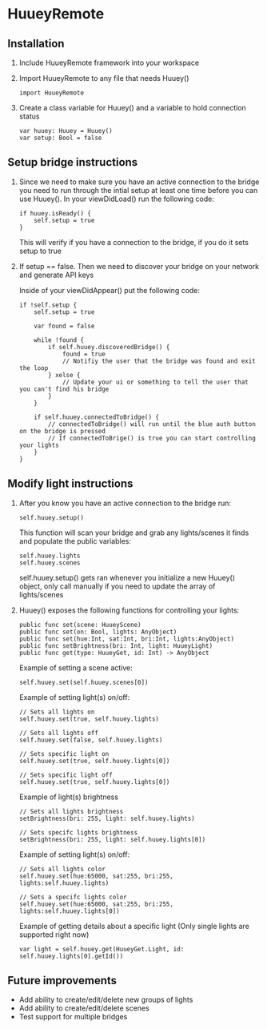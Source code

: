 # HuueyRemote

## Installation

1. Include HuueyRemote framework into your workspace
2. Import HuueyRemote to any file that needs Huuey()

	```
	import HuueyRemote
	```
3. Create a class variable for Huuey() and a variable to hold connection status

	```
	var huuey: Huuey = Huuey()
	var setup: Bool = false
	```

## Setup bridge instructions


1. Since we need to make sure you have an active connection to the bridge you need to run through the intial setup at least one time before you can use Huuey(). In your viewDidLoad() run the following code:

	```
	if huuey.isReady() {
        self.setup = true
   }
	```
	This will verify if you have a connection to the bridge, if you do it sets setup to true

2. If setup == false. Then we need to discover your bridge on your network and generate API keys

	Inside of your viewDidAppear() put the following code:

	```
	if !self.setup {
		self.setup = true
		    
		var found = false
		    
		while !found {
			if self.huuey.discoveredBridge() {
				found = true
				// Notifiy the user that the bridge was found and exit the loop
			} xelse {
				// Update your ui or something to tell the user that you can't find his bridge
			}
		}
			
		if self.huuey.connectedToBridge() {
			// connectedToBridge() will run until the blue auth button on the bridge is pressed
			// If connectedToBrige() is true you can start controlling your lights
		}
	}
	```
	
## Modify light instructions

1. After you know you have an active connection to the bridge run:

	```
	self.huuey.setup()
	``` 
	This function will scan your bridge and grab any lights/scenes it finds and populate the public variables:
	
	```
	self.huuey.lights
	self.huuey.scenes
	```
	self.huuey.setup() gets ran whenever you initialize a new Huuey() object, only call manually if you need to update the array of lights/scenes
2. Huuey() exposes the following functions for controlling your lights:

	```
	public func set(scene: HuueyScene)
	public func set(on: Bool, lights: AnyObject)
	public func set(hue:Int, sat:Int, bri:Int, lights:AnyObject)
	public func setBrightness(bri: Int, light: HuueyLight)
	public func get(type: HuueyGet, id: Int) -> AnyObject
	```
	
	Example of setting a scene active:
	
	```
	self.huuey.set(self.huuey.scenes[0])
	```
	
	Example of setting light(s) on/off:
	
	```
	// Sets all lights on
	self.huuey.set(true, self.huuey.lights)
	
	// Sets all lights off
	self.huuey.set(false, self.huuey.lights)
	
	// Sets specific light on
	self.huuey.set(true, self.huuey.lights[0])
	
	// Sets specific light off
	self.huuey.set(true, self.huuey.lights[0])
	```
	
	Example of light(s) brightness
	
	```
	// Sets all lights brightness
	setBrightness(bri: 255, light: self.huuey.lights)
	
	// Sets specifc lights brightness
	setBrightness(bri: 255, light: self.huuey.lights[0])
	```
	
	Example of setting light(s) on/off:
	
	```
	// Sets all lights color
	self.huuey.set(hue:65000, sat:255, bri:255, lights:self.huuey.lights)
	
	// Sets a specifc lights color
	self.huuey.set(hue:65000, sat:255, bri:255, lights:self.huuey.lights[0])
	```
	
	Example of getting details about a specific light (Only single lights are supported right now)
	
	```
	var light = self.huuey.get(HuueyGet.Light, id: self.huuey.lights[0].getId())
	```
	
## Future improvements
* Add ability to create/edit/delete new groups of lights
* Add ability to create/edit/delete scenes
* Test support for multiple bridges
